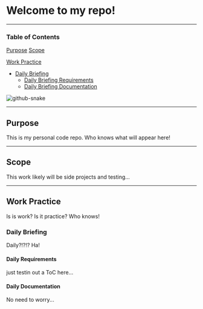 
# Welcome to my repo!
------------
### Table of Contents

[Purpose](https://github.com/kb4444/kb4444#purpose)
[Scope](https://github.com/kb4444/kb4444#scope)

[Work Practice](https://github.com/kb4444/kb4444#work-practice)

* [Daily Briefing](https://github.com/kb4444/kb4444#daily-briefing)
     - [Daily Briefing Requirements](https://github.com/kb4444/kb4444#daily-briefing-requirements)
     - [Daily Briefing Documentation](https://github.com/kb4444/kb4444#daily-briefing-documentation)

<!-- [![My GitHub stats](https://github-readme-stats.vercel.app/api?username=kb4444)](https://github.com/kb4444/github-readme-stats)  
-->

<picture>
  <source media="(prefers-color-scheme: dark)" srcset="https://raw.githubusercontent.com/tobiasmeyhoefer/tobiasmeyhoefer/output/github-snake-dark.svg" />
  <source media="(prefers-color-scheme: light)" srcset="https://raw.githubusercontent.com/tobiasmeyhoefer/tobiasmeyhoefer/output/github-snake.svg" />
  <img alt="github-snake" src="https://raw.githubusercontent.com/tobiasmeyhoefer/tobiasmeyhoefer/output/github-snake.svg" />
</picture>


-----------
## Purpose
This is my personal code repo.   Who knows what will appear here!

-----------

## Scope
This work likely will be side projects and testing...
 
-----------
## Work Practice
Is is work?  Is it practice?   Who knows!

 
 
### Daily Briefing
Daily?!?!?  Ha!

#### Daily Requirements
just testin out a ToC here...
 
#### Daily Documentation
No need to worry...


